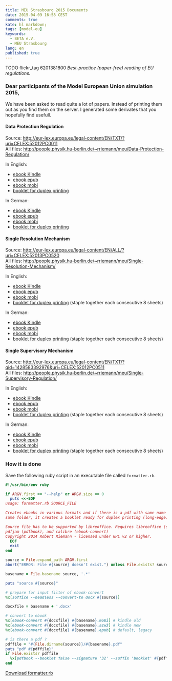 ```yaml
---
title: MEU Strasbourg 2015 Documents
date: 2015-04-09 16:58 CEST
comments: true
kate: hl markdown;
tags: [model-eu]
keywords:
  - BETA e.V.
  - MEU Strasbourg
lang: en
published: true
---
```



TODO flickr_tag 6201381800
*Best-practice (paper-free) reading of EU regulations.*

### Dear participants of the Model European Union simulation 2015,

We have been asked to read quite a lot of papers. Instead of printing them out as you find them on the server. I generated some derivates that you hopefully find usefull.

<!--more-->

#### Data Protection Regulation

Source: <http://eur-lex.europa.eu/legal-content/EN/TXT/?uri=CELEX:52012PC0011>   
All files: <http://people.physik.hu-berlin.de/~rriemann/meu/Data-Protection-Regulation/>

In English:

- [ebook Kindle](http://people.physik.hu-berlin.de/~rriemann/meu/Data-Protection-Regulation/CELEX_52012PC0011_EN_TXT.azw3)
- [ebook epub](http://people.physik.hu-berlin.de/~rriemann/meu/Data-Protection-Regulation/CELEX_52012PC0011_EN_TXT.epub)
- [ebook mobi](http://people.physik.hu-berlin.de/~rriemann/meu/Data-Protection-Regulation/CELEX_52012PC0011_EN_TXT.mobi)
- [booklet for duplex printing](http://people.physik.hu-berlin.de/~rriemann/meu/Data-Protection-Regulation/CELEX_52012PC0011_EN_TXT-booklet.pdf)

In German:

- [ebook Kindle](http://people.physik.hu-berlin.de/~rriemann/meu/Data-Protection-Regulation/CELEX_52012PC0011_DE_TXT.azw3)
- [ebook epub](http://people.physik.hu-berlin.de/~rriemann/meu/Data-Protection-Regulation/CELEX_52012PC0011_DE_TXT.epub)
- [ebook mobi](http://people.physik.hu-berlin.de/~rriemann/meu/Data-Protection-Regulation/CELEX_52012PC0011_DE_TXT.mobi)
- [booklet for duplex printing](http://people.physik.hu-berlin.de/~rriemann/meu/Data-Protection-Regulation/CELEX_52012PC0011_DE_TXT-booklet.pdf)

#### Single Resolution Mechanism

Source: <http://eur-lex.europa.eu/legal-content/EN/ALL/?uri=CELEX:52013PC0520>   
All files: <http://people.physik.hu-berlin.de/~rriemann/meu/Single-Resolution-Mechanism/>

In English:

- [ebook Kindle](http://people.physik.hu-berlin.de/~rriemann/meu/Single-Resolution-Mechanism/CELEX_52013PC0520_EN_TXT.azw3)
- [ebook epub](http://people.physik.hu-berlin.de/~rriemann/meu/Single-Resolution-Mechanism/CELEX_52013PC0520_EN_TXT.epub)
- [ebook mobi](http://people.physik.hu-berlin.de/~rriemann/meu/Single-Resolution-Mechanism/CELEX_52013PC0520_EN_TXT.mobi)
- [booklet for duplex printing](http://people.physik.hu-berlin.de/~rriemann/meu/Single-Resolution-Mechanism/CELEX_52013PC0520_EN_TXT-booklet.pdf) (staple together each consecutive 8 sheets)

In German:

- [ebook Kindle](http://people.physik.hu-berlin.de/~rriemann/meu/Single-Resolution-Mechanism/CELEX_52013PC0520_DE_TXT.azw3)
- [ebook epub](http://people.physik.hu-berlin.de/~rriemann/meu/Single-Resolution-Mechanism/CELEX_52013PC0520_DE_TXT.epub)
- [ebook mobi](http://people.physik.hu-berlin.de/~rriemann/meu/Single-Resolution-Mechanism/CELEX_52013PC0520_DE_TXT.mobi)
- [booklet for duplex printing](http://people.physik.hu-berlin.de/~rriemann/meu/Single-Resolution-Mechanism/CELEX_52013PC0520_DE_TXT-booklet.pdf) (staple together each consecutive 8 sheets)


#### Single Supervisory Mechanism

Source: <http://eur-lex.europa.eu/legal-content/EN/TXT/?qid=1428583392976&uri=CELEX:52012PC0511>   
All files: <http://people.physik.hu-berlin.de/~rriemann/meu/Single-Supervisory-Regulation/>

In English:

- [ebook Kindle](http://people.physik.hu-berlin.de/~rriemann/meu/Single-Supervisory-Mechanism/CELEX_52012PC0511_EN_TXT.azw3)
- [ebook epub](http://people.physik.hu-berlin.de/~rriemann/meu/Single-Supervisory-Mechanism/CELEX_52012PC0511_EN_TXT.epub)
- [ebook mobi](http://people.physik.hu-berlin.de/~rriemann/meu/Single-Supervisory-Mechanism/CELEX_52012PC0511_EN_TXT.mobi)
- [booklet for duplex printing](http://people.physik.hu-berlin.de/~rriemann/meu/Single-Supervisory-Mechanism/CELEX_52012PC0511_EN_TXT-booklet.pdf)
  (staple together each consecutive 8 sheets)

In German:

- [ebook Kindle](http://people.physik.hu-berlin.de/~rriemann/meu/Single-Supervisory-Mechanism/CELEX_52012PC0511_DE_TXT.azw3)
- [ebook epub](http://people.physik.hu-berlin.de/~rriemann/meu/Single-Supervisory-Mechanism/CELEX_52012PC0511_DE_TXT.epub)
- [ebook mobi](http://people.physik.hu-berlin.de/~rriemann/meu/Single-Supervisory-Mechanism/CELEX_52012PC0511_DE_TXT.mobi)
- [booklet for duplex printing](http://people.physik.hu-berlin.de/~rriemann/meu/Single-Supervisory-Mechanism/CELEX_52012PC0511_DE_TXT-booklet.pdf)
  (staple together each consecutive 8 sheets)

### How it is done

Save the following ruby script in an executable file called `formatter.rb`.

~~~ruby
#!/usr/bin/env ruby

if ARGV.first == "--help" or ARGV.size == 0
  puts <<-EOF
usage: formatter.rb SOURCE_FILE

Creates ebooks in various formats and if there is a pdf with same name in
same folder, it creates a booklet ready for duplex printing (long-edge).

Source file has to be supported by libreoffice. Requires libreoffice (soffice),
pdfjam (pdfbook), and calibre (ebook-convert)
Copyright 2014 Robert Riemann - licensed under GPL v2 or higher.
  EOF
  exit
end

source = File.expand_path ARGV.first
abort("ERROR: File #{source} doesn't exist.") unless File.exists? source

basename = File.basename source, '.*'

puts "source #{source}"

# prepare for input filter of ebook-convert
%x[soffice --headless --convert-to docx #{source}]

docxfile = basename + '.docx'

# convert to ebook
%x[ebook-convert #{docxfile} #{basename}.mobi] # kindle old
%x[ebook-convert #{docxfile} #{basename}.azw3] # kindle new
%x[ebook-convert #{docxfile} #{basename}.epub] # default, legacy

# is there a pdf ?
pdffile = "#{File.dirname(source)}/#{basename}.pdf"
puts "pdf #{pdffile}"
if File.exists? pdffile
  %x[pdfbook --booklet false --signature '32' --suffix 'booklet' #{pdffile}]
end
~~~

[Download formatter.rb](http://people.physik.hu-berlin.de/~rriemann/meu/formatter.rb)
